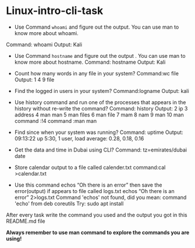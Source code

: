 # Linux-intro-cli-task


-	Use Command ` whoami ` and figure out the output.
You can use man to know more about whoami.

Command: whoami
Output: Kali


-	Use Command ` hostname ` and figure out the output .
You can use man to know more about hostname.
Command: hostname
Output: Kali
-	Count how many words in any file in your system?
Command:wc file 
Output: 1  4  9 file
-	Find the logged in users in your system?
Command:logname 
Output: kali
-	Use history command and run one of the processes that appears in the history without re-write the command?
Command: history
Output: 2  ip
    3  address
    4  man man
    5  man files
    6  man file
    7  mam
    8  nam
    9  man
   10  man
command :!4
command :man man
-	Find since when your system was running?
Command: uptime
Output: 09:13:22 up  5:30,  1 user,  load average: 0.28, 0.18, 0.16

-	Get the data and time in Dubai using CLI?
  Command: tz=emirates/dubai date
  
-	Store calendar output to a file called calender.txt
command:cal >calendar.txt
 
-	Use this command echos “Oh there is an error” then save the error(output) if appears to file called logs.txt
echos “Oh there is an error” 2>logs.txt
Command 'echos' not found, did you mean:
  command 'echo' from deb coreutils
Try: sudo apt install <deb name>

 After every task write the command you used 
 and the output you got in this README.md file


**Always remember to use man command to explore the commands you are using!**



